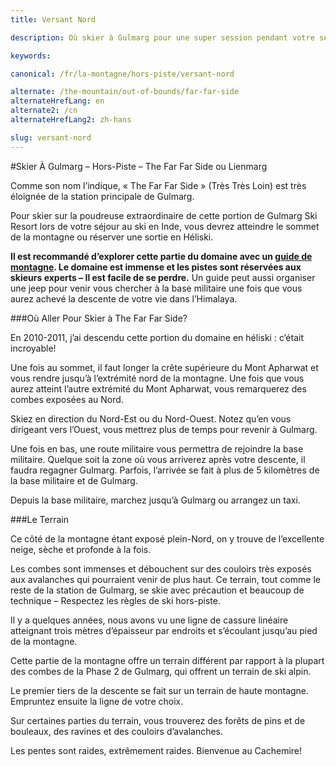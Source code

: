 ```yaml
---
title: Versant Nord

description: Où skier à Gulmarg pour une super session pendant votre séjour au ski au Cachemire? Partez pour une aventure à l'autre bout de Gulmarg Ski Resort.

keywords:

canonical: /fr/la-montagne/hors-piste/versant-nord

alternate: /the-mountain/out-of-bounds/far-far-side
alternateHrefLang: en
alternate2: /cn
alternateHrefLang2: zh-hans

slug: versant-nord
---
```


#Skier À Gulmarg – Hors-Piste – The Far Far Side ou Lienmarg

Comme son nom l’indique, « The Far Far Side » (Très Très Loin) est très éloignée de la station principale de Gulmarg.

Pour skier sur la poudreuse extraordinaire de cette portion de Gulmarg Ski Resort lors de votre séjour au ski en Inde, vous devrez atteindre le sommet de la montagne ou réserver une sortie en Héliski.

**Il est recommandé d’explorer cette partie du domaine avec un [guide de montagne](/fr/la-montagne/guide-de-ski). Le domaine est immense et les pistes sont réservées aux skieurs experts – Il est facile de se perdre.** Un guide peut aussi organiser une jeep pour venir vous chercher à la base militaire une fois que vous aurez achevé la descente de votre vie dans l’Himalaya.

###Où Aller Pour Skier à The Far Far Side?

En 2010-2011, j’ai descendu cette portion du domaine en héliski : c’était incroyable!

Une fois au sommet, il faut longer la crête supérieure du Mont Apharwat et vous rendre jusqu’à l’extrémité nord de la montagne. Une fois que vous aurez atteint l’autre extrémité du Mont Apharwat, vous remarquerez des combes exposées au Nord.

Skiez en direction du Nord-Est ou du Nord-Ouest. Notez qu’en vous dirigeant vers l’Ouest, vous mettrez plus de temps pour revenir à Gulmarg.

Une fois en bas, une route militaire vous permettra de rejoindre la base militaire. Quelque soit la zone où vous arriverez après votre descente, il faudra regagner Gulmarg. Parfois, l’arrivée se fait à plus de 5 kilomètres de la base militaire et de Gulmarg.

Depuis la base militaire, marchez jusqu’à Gulmarg ou arrangez un taxi.

###Le Terrain

Ce côté de la montagne étant exposé plein-Nord, on y trouve de l’excellente neige, sèche et profonde à la fois.

Les combes sont immenses et débouchent sur des couloirs très exposés aux avalanches qui pourraient venir de plus haut. Ce terrain, tout comme le reste de la station de Gulmarg, se skie avec précaution et beaucoup de technique – Respectez les règles de ski hors-piste.

Il y a quelques années, nous avons vu une ligne de cassure linéaire atteignant trois mètres d’épaisseur par endroits et s’écoulant jusqu’au pied de la montagne.

Cette partie de la montagne offre un terrain différent par rapport à la plupart des combes de la Phase 2 de Gulmarg, qui offrent un terrain de ski alpin.

Le premier tiers de la descente se fait sur un terrain de haute montagne. Empruntez ensuite la ligne de votre choix.

Sur certaines parties du terrain, vous trouverez des forêts de pins et de bouleaux, des ravines et des couloirs d’avalanches.

Les pentes sont raides, extrêmement raides. Bienvenue au Cachemire!

